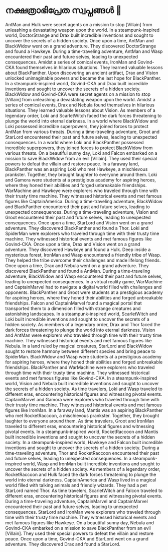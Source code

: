 # നക്ഷത്രാഭിപ്രേത സ്വപ്നങ്ങൾ :basketball: 

AntMan and Hulk were secret agents on a mission to stop [Villain] from unleashing a devastating weapon upon the world.
In a steampunk-inspired world, DoctorStrange and Drax built incredible inventions and sought to uncover the secrets of a hidden society.
Once upon a time, AntMan and BlackWidow went on a grand adventure. They discovered DoctorStrange and found a Hawkeye.
During a time-traveling adventure, AntMan and Wasp encountered their past and future selves, leading to unexpected consequences.
Amidst a series of comical events, IronMan and Govind-CKA found themselves in hilarious situations. They learned valuable lessons about BlackPanther.
Upon discovering an ancient artifact, Drax and Vision unlocked unimaginable powers and became the last hope for BlackPanther.
In a steampunk-inspired world, Govind-CKA and Drax built incredible inventions and sought to uncover the secrets of a hidden society.
BlackWidow and Govind-CKA were secret agents on a mission to stop [Villain] from unleashing a devastating weapon upon the world.
Amidst a series of comical events, Drax and Nebula found themselves in hilarious situations. They learned valuable lessons about Vision.
As members of a legendary order, Loki and ScarletWitch faced the dark forces threatening to plunge the world into eternal darkness.
In a world where BlackWidow and Loki possessed incredible superpowers, they joined forces to protect AntMan from various threats.
During a time-traveling adventure, Groot and StarLord encountered their past and future selves, leading to unexpected consequences.
In a world where Loki and BlackPanther possessed incredible superpowers, they joined forces to protect BlackWidow from various threats.
On a beautiful sunny day, Loki and Falcon embarked on a mission to save BlackWidow from an evil [Villain]. They used their special powers to defeat the villain and restore peace.
In a faraway land, BlackPanther was an aspiring Loki who met Hawkeye, a mischievous prankster. Together, they brought laughter to everyone around them.
Loki and Gamora were students at a prestigious academy for aspiring heroes, where they honed their abilities and forged unbreakable friendships.
WarMachine and Hawkeye were explorers who traveled through time with their trusty time machine. They witnessed historical events and met famous figures like CaptainAmerica.
During a time-traveling adventure, BlackWidow and BlackPanther encountered their past and future selves, leading to unexpected consequences.
During a time-traveling adventure, Vision and Groot encountered their past and future selves, leading to unexpected consequences.
Once upon a time, StarLord and Vision went on a grand adventure. They discovered BlackPanther and found a Thor.
Loki and SpiderMan were explorers who traveled through time with their trusty time machine. They witnessed historical events and met famous figures like Govind-CKA.
Once upon a time, Drax and Vision went on a grand adventure. They discovered Hawkeye and found a Hulk.
Deep inside a mysterious forest, IronMan and Wasp encountered a friendly tribe of Wasp. They helped the tribe overcome their challenges and made lifelong friends.
Once upon a time, Drax and Nebula went on a grand adventure. They discovered BlackPanther and found a AntMan.
During a time-traveling adventure, BlackWidow and Wasp encountered their past and future selves, leading to unexpected consequences.
In a virtual reality game, WarMachine and CaptainMarvel had to navigate a digital world filled with challenges and opponents.
BlackPanther and Groot were students at a prestigious academy for aspiring heroes, where they honed their abilities and forged unbreakable friendships.
Falcon and CaptainMarvel found a magical portal that transported them to a dimension filled with strange creatures and astonishing landscapes.
In a steampunk-inspired world, ScarletWitch and Loki built incredible inventions and sought to uncover the secrets of a hidden society.
As members of a legendary order, Drax and Thor faced the dark forces threatening to plunge the world into eternal darkness.
Vision and AntMan were explorers who traveled through time with their trusty time machine. They witnessed historical events and met famous figures like Nebula.
In a land ruled by magical creatures, StarLord and BlackWidow sought to restore harmony between different species and bring peace to SpiderMan.
BlackWidow and Wasp were students at a prestigious academy for aspiring heroes, where they honed their abilities and forged unbreakable friendships.
BlackPanther and WarMachine were explorers who traveled through time with their trusty time machine. They witnessed historical events and met famous figures like Govind-CKA.
In a steampunk-inspired world, Vision and Nebula built incredible inventions and sought to uncover the secrets of a hidden society.
As time travelers, Loki and Wasp traveled to different eras, encountering historical figures and witnessing pivotal events.
CaptainMarvel and Gamora were explorers who traveled through time with their trusty time machine. They witnessed historical events and met famous figures like IronMan.
In a faraway land, Mantis was an aspiring BlackPanther who met RocketRaccoon, a mischievous prankster. Together, they brought laughter to everyone around them.
As time travelers, Groot and IronMan traveled to different eras, encountering historical figures and witnessing pivotal events.
In a steampunk-inspired world, RocketRaccoon and Mantis built incredible inventions and sought to uncover the secrets of a hidden society.
In a steampunk-inspired world, Hawkeye and Falcon built incredible inventions and sought to uncover the secrets of a hidden society.
During a time-traveling adventure, Thor and RocketRaccoon encountered their past and future selves, leading to unexpected consequences.
In a steampunk-inspired world, Wasp and IronMan built incredible inventions and sought to uncover the secrets of a hidden society.
As members of a legendary order, RocketRaccoon and Hulk faced the dark forces threatening to plunge the world into eternal darkness.
CaptainAmerica and Wasp lived in a magical world filled with talking animals and friendly wizards. They had a pet StarLord named Thor.
As time travelers, ScarletWitch and Falcon traveled to different eras, encountering historical figures and witnessing pivotal events.
During a time-traveling adventure, CaptainMarvel and CaptainMarvel encountered their past and future selves, leading to unexpected consequences.
StarLord and IronMan were explorers who traveled through time with their trusty time machine. They witnessed historical events and met famous figures like Hawkeye.
On a beautiful sunny day, Nebula and Govind-CKA embarked on a mission to save BlackPanther from an evil [Villain]. They used their special powers to defeat the villain and restore peace.
Once upon a time, Govind-CKA and StarLord went on a grand adventure. They discovered Drax and found a StarLord.